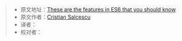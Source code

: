 > * 原文地址：[These are the features in ES6 that you should know](https://www.freecodecamp.org/news/these-are-the-features-in-es6-that-you-should-know-1411194c71cb/)
> * 原文作者：[Cristian Salcescu](https://www.freecodecamp.org/news/author/cristiansalcescu/)
> * 译者：
> * 校对者：